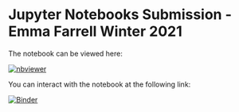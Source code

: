 # Jupyter Notebooks Submission - Emma Farrell Winter 2021

The notebook can be viewed here:

[![nbviewer](https://raw.githubusercontent.com/jupyter/design/master/logos/Badges/nbviewer_badge.svg)](https://nbviewer.jupyter.org/github/ByketPoe/efarrellFoDA2021submission/blob/main/pyplot.ipynb)

You can interact with the notebook at the following link:

[![Binder](https://mybinder.org/badge_logo.svg)](https://mybinder.org/v2/gh/ByketPoe/efarrellFoDA2021submission.git/HEAD?labpath=pyplot.ipynb)